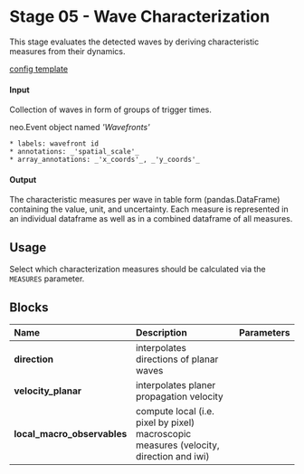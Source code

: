 # Stage 05 - Wave Characterization
This stage evaluates the detected waves by deriving characteristic measures from their dynamics.

[config template](configs/config_template.yaml)

#### Input
Collection of waves in form of groups of trigger times.
<!-- and/or ii) a vector field signal with identified critical points -->

<!-- i) -->
neo.Event object named _'Wavefronts'_

    * labels: wavefront id
    * annotations: _'spatial_scale'_
    * array_annotations: _'x_coords'_, _'y_coords'_

#### Output
The characteristic measures per wave in table form (pandas.DataFrame) containing the value, unit, and uncertainty. Each measure is represented in an individual dataframe as well as in a combined dataframe of all measures.

## Usage
Select which characterization measures should be calculated via the `MEASURES` parameter.

## Blocks
|Name | Description | Parameters |
|:----|:------------|:-----------|
|__direction__|interpolates directions of planar waves||
|__velocity_planar__|interpolates planer propagation velocity||
|__local_macro_observables__|compute local (i.e. pixel by pixel) macroscopic measures (velocity, direction and iwi)|
